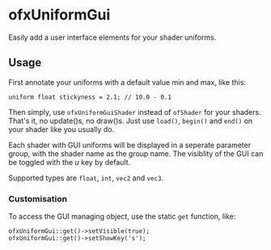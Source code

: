 # ofxUniformGui

Easily add a user interface elements for your shader uniforms.

## Usage

First annotate your uniforms with a default value min and max, like this:

`uniform float stickyness = 2.1; // 10.0 - 0.1`

Then simply, use `ofxUniformGuiShader` instead of `ofShader` for your shaders. That's it, no update()s, no draw()s. Just use `load()`, `begin()` and `end()` on your shader like you usually do.

Each shader with GUI uniforms will be displayed in a seperate parameter group, with the shader name as the group name. The visiblity of the GUI can be toggled with the *u* key by default.

Supported types are `float`, `int`, `vec2` and `vec3`.

### Customisation

To access the GUI managing object, use the static `get` function, like:
```
ofxUniformGui::get()->setVisible(true);
ofxUniformGui::get()->setShowKey('s');
```
